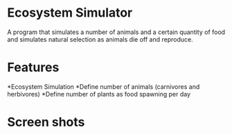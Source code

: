 # Ecosystem Simulator
A program that simulates a number of animals and a certain quantity of food and simulates natural selection as animals die off and reproduce.
# Features
  *Ecosystem Simulation
  *Define number of animals (carnivores and herbivores)
  *Define number of plants as food spawning per day

# Screen shots
